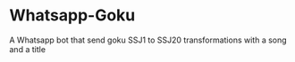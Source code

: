 # Whatsapp-Goku
A Whatsapp bot that send goku SSJ1 to SSJ20 transformations with a song and a title
